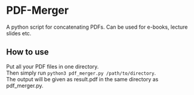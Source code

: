 # PDF-Merger
A python script for concatenating PDFs. Can be used for e-books, lecture slides etc.

## How to use
Put all your PDF files in one directory. <br>
Then simply run `python3 pdf_merger.py /path/to/directory`. <br>
The output will be given as result.pdf in the same directory as pdf_merger.py.
